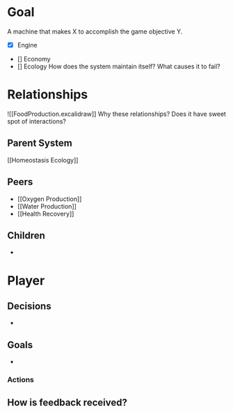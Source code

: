 # Goal
A machine that makes X to accomplish the game objective Y.
- [X] Engine
- [] Economy
- [] Ecology
How does the system maintain itself? What causes it to fail?
# Relationships
![[FoodProduction.excalidraw]]
Why these relationships?
Does it have sweet spot of interactions?
## Parent System
[[Homeostasis Ecology]]
## Peers
- [[Oxygen Production]]
- [[Water Production]]
- [[Health Recovery]]
## Children
- 
# Player
## Decisions
- 
## Goals
- 
### Actions
How is feedback received?
- 
